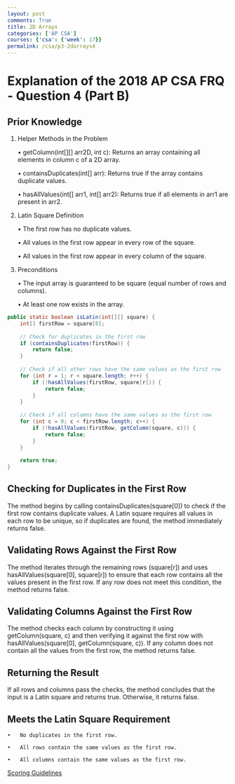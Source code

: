 ```yaml
---
layout: post
comments: True
title: 2D Arrays
categories: ['AP CSA']
courses: {'csa': {'week': 17}}
permalink: /csa/p3-2darrays4
---
```


# Explanation of the 2018 AP CSA FRQ - Question 4 (Part B)

## Prior Knowledge 

1.	Helper Methods in the Problem

	•	getColumn(int[][] arr2D, int c): Returns an array containing all elements in column c of a 2D array.

	•	containsDuplicates(int[] arr): Returns true if the array contains duplicate values.

	•	hasAllValues(int[] arr1, int[] arr2): Returns true if all elements in arr1 are present in arr2.

2.	Latin Square Definition

	•	The first row has no duplicate values.

	•	All values in the first row appear in every row of the square.

	•	All values in the first row appear in every column of the square.

3. 	Preconditions

	•	The input array is guaranteed to be square (equal number of rows and columns).
	
	•	At least one row exists in the array.


```java
public static boolean isLatin(int[][] square) {
    int[] firstRow = square[0];
    
    // Check for duplicates in the first row
    if (containsDuplicates(firstRow)) {
        return false;
    }
    
    // Check if all other rows have the same values as the first row
    for (int r = 1; r < square.length; r++) {
        if (!hasAllValues(firstRow, square[r])) {
            return false;
        }
    }
    
    // Check if all columns have the same values as the first row
    for (int c = 0; c < firstRow.length; c++) {
        if (!hasAllValues(firstRow, getColumn(square, c))) {
            return false;
        }
    }
    
    return true;
}
```

## Checking for Duplicates in the First Row

The method begins by calling containsDuplicates(square[0]) to check if the first row contains duplicate values. A Latin 
square requires all values in each row to be unique, so if duplicates are found, the method immediately returns false.

## Validating Rows Against the First Row

The method iterates through the remaining rows (square[r]) and uses hasAllValues(square[0], square[r]) to ensure that each row contains all the values present in the first row. If any row does not meet this condition, the method returns false.

## Validating Columns Against the First Row

The method checks each column by constructing it using getColumn(square, c) and then verifying it against the first row with hasAllValues(square[0], getColumn(square, c)). If any column does not contain all the values from the first row, the method returns false.

## Returning the Result

If all rows and columns pass the checks, the method concludes that the input is a Latin square and returns true. Otherwise, it returns false.

## Meets the Latin Square Requirement

	•	No duplicates in the first row.

	•	All rows contain the same values as the first row.
    
	•	All columns contain the same values as the first row.

[Scoring Guidelines](https://github.com/user-attachments/assets/f360a2cd-605d-47f4-868f-a1aacf71f375)

